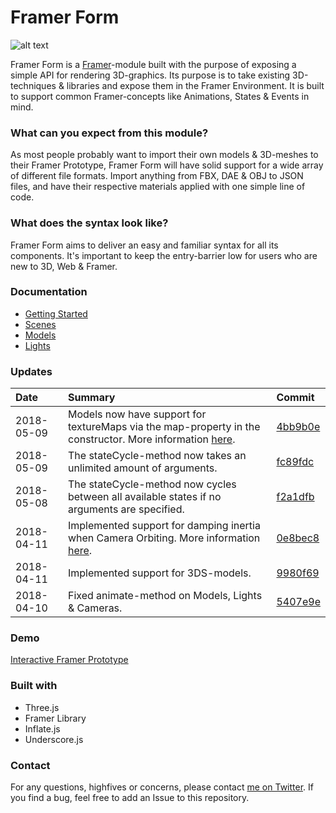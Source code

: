 # Framer Form
![alt text](https://github.com/emilwidlund/framer-form/blob/master/marketing/banner.png?raw=true)

Framer Form is a <a href="https://framer.com" target="_blank">Framer</a>-module built with the purpose of exposing a simple API for rendering 3D-graphics. Its purpose is to take existing 3D-techniques & libraries and expose them in the Framer Environment. It is built to support common Framer-concepts like Animations, States & Events in mind.

### What can you expect from this module?
As most people probably want to import their own models & 3D-meshes to their Framer Prototype, Framer Form will have solid support for a wide array of different file formats. Import anything from FBX, DAE & OBJ to JSON files, and have their respective materials applied with one simple line of code.

### What does the syntax look like?
Framer Form aims to deliver an easy and familiar syntax for all its components. It's important to keep the entry-barrier low for users who are new to 3D, Web & Framer.

### Documentation
- [Getting Started](documentation/GettingStarted.md)
- [Scenes](documentation/Scene.md)
- [Models](documentation/Model.md)
- [Lights](documentation/Light.md)

### Updates
| Date         | Summary        | Commit        |
| :---         | :---           | :---          |
| 2018-05-09   | Models now have support for textureMaps via the map-property in the constructor. More information [here](documentation/Model.md#properties). | [4bb9b0e](https://github.com/emilwidlund/framer-form/commit/4bb9b0e9c470d53963883906dacb8276f5a25437) |
| 2018-05-09   | The stateCycle-method now takes an unlimited amount of arguments. | [fc89fdc](https://github.com/emilwidlund/framer-form/commit/fc89fdcf5587470f33e4130a8159e66edecb219b) |
| 2018-05-08   | The stateCycle-method now cycles between all available states if no arguments are specified. | [f2a1dfb](https://github.com/emilwidlund/framer-form/commit/f2a1dfbc412da8b634e23b66c5bfb467d9e941c1) |
| 2018-04-11   | Implemented support for damping inertia when Camera Orbiting. More information [here](documentation/Scene.md#if-orbitcontrols-is-enabled). | [0e8bec8](https://github.com/emilwidlund/framer-form/commit/0e8bec8b9f050b689a570a9642eb1ae951aab0d1) |
| 2018-04-11   | Implemented support for 3DS-models. | [9980f69](https://github.com/emilwidlund/framer-form/commit/9980f6909882f425f4d951d19a7e6efaeb06fb68) |
| 2018-04-10   | Fixed animate-method on Models, Lights & Cameras. | [5407e9e](https://github.com/emilwidlund/framer-form/commit/5407e9e1892d52299925adf742416b96382cf619) |

### Demo
<a href="https://framer.cloud/RzLsF">Interactive Framer Prototype</a>

### Built with
- Three.js
- Framer Library
- Inflate.js
- Underscore.js

### Contact
For any questions, highfives or concerns, please contact <a href="https://twitter.com/emilwidlund" target="_blank">me on Twitter</a>. If you find a bug, feel free to add an Issue to this repository.
